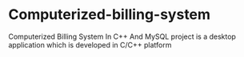 # Computerized-billing-system
Computerized Billing System In C++ And MySQL project is a desktop application which is developed in C/C++ platform
